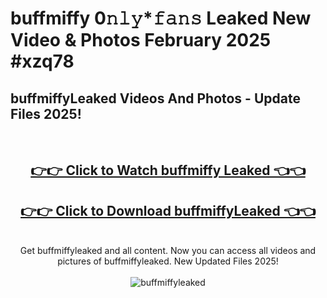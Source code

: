 # buffmiffy 0𝚗𝚕𝚢*𝚏𝚊𝚗𝚜 Leaked New Video & Photos February 2025 #xzq78

<h2>buffmiffyLeaked Videos And Photos - Update Files 2025!</h2>
<br>
<div align="center">
<h2><a href="https://mediaupload.pro?title=buffmiffy&ref=11F" rel="nofollow">👉👉 Click to Watch buffmiffy Leaked 👈👈</a></h2>
<h2><a href="https://mediaupload.pro?title=buffmiffy&ref=11F" rel="nofollow">👉👉 Click to Download buffmiffyLeaked 👈👈</a></h2>
<br>
Get buffmiffyleaked and all content. Now you can access all videos and pictures of buffmiffyleaked. New Updated Files 2025!
<br>
<br>
<a href="https://mediaupload.pro?title=buffmiffy&ref=11F" rel="nofollow" data-target="animated-image.originalLink"><img src="https://i.ibb.co/Gkj2r4b/banner.png" alt="buffmiffyleaked" style="max-width: 100%; display: inline-block;" data-target="animated-image.originalImage"></a>
</div>
<br>

